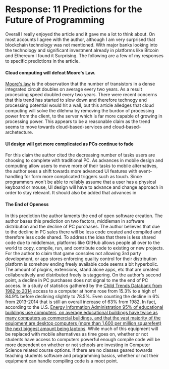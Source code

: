 Response: 11 Predictions for the Future of Programming
======================================================

Overall I really enjoyed the article and it gave me a lot to think about. On most accounts I agree with the author, although I am very surprised that blockchain technology was not mentioned. With major banks looking into the technology and significant investment already in platforms like Bitcoin and Ethereum I found it Surprising. The following are a few of my responses to specific predictions in the article.

#### Cloud computing will defeat Moore's Law.
 [Moore's law][1] is the observation that the number of transistors in a dense integrated circuit doubles on average every two years. As a result procescing speed doubled every two years. There were recent concerns that this trend has started to slow down and therefore technogy and processing potential would hit a wall, but this article alledges that cloud computing will solve the dilehma by removing the burdon of processing power from the client, to the server which is far more capable of growing in processing power. This appears to be a reasonable claim  as the trend seems to move towards cloud-based-services and cloud-based-archetecture. 

#### UI design will get more complicated as PCs continue to fade
For this claim the author cited the decreasing number of tasks users are choosing to complete with traditional PC. As advances in mobile design and computing allow users to move more of their tasks to mobile alternatives, the author sees a shift towards more advanced UI features with event-handling for form more complicated triggers such as touch. Since programmers won't be able to reliably assume that a user has a physical keyboard or mouse, UI design will have to advance and change approach in order to stay relevant. It should also be added that advances in   

#### The End of Openess
In this prediction the author laments the end of open software creation. The author bases this prediction on two factors, middleman in software distribution and the decline of PC purchases. The author believes that due to the decline in PC sales there will be less code created and compiled and therefore less code shared. To address the idea that there is less shared code due to middleman, platforms like GitHub allows people all over to the world to copy, compile, run, and contribute code to existing or new projects. For the author to claim that game consoles not allowing 3rd party development, or app stores enforcing quality control for their distribution platform is somehow ending freely available code seems a bit hyperbolic. The amount of plugins, extensions, stand alone apps, etc that are created collaboratively and distributed freely is staggering. On the author's second point, a decline in PC purchases does not signal to me the end of PC access. In a study of statistics gathered by the [Child Trends Databank from 1982 to 2014][2] access to a computer at home rose from 15.3% to a high of 84.9% before declining slightly to 78.5%. Even counting the decline in 6% from 2013-2014 that is still an overall increase of 63% from 1982. In fact, according to the U.S. [Energy Information Administration 95% of educational buildings use computers, on average educational buildings have twice as many computers as commercial buildings, and that the vast majority of the equipment are desktop computers (more than 1,600 per million squarefeet) the next biggest amount being laptops][3]. While much of this equipment will be replaced with mobile alternatives as time goes on, whether or not students have access to computers powerful enough compile code will be more dependent on whether or not schools are investing in Computer Science related course options. If there are no classes geared towards teaching students software and programming basics, whether or not their equipment can handle compiling code is a moot point.

[1]: https://en.wikipedia.org/wiki/Moore%27s_lawF "Wikipedia: Moore's Law"
[2]: https://www.childtrends.org/wp-content/uploads/2012/07/69_fig1.jpg "Child Trends DATABANK"
[3]: https://www.eia.gov/todayinenergy/detail.php?id=24812 "Energy Information Administration"

